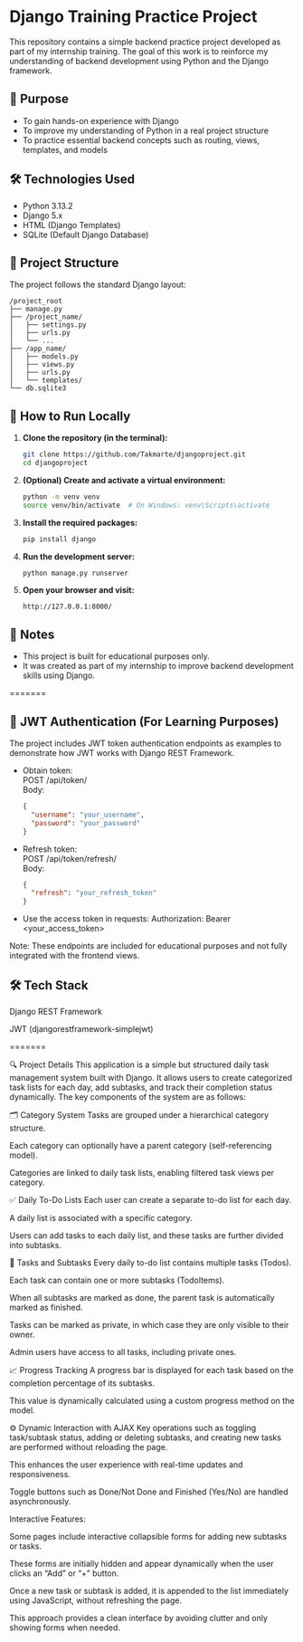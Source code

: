 # Django Training Practice Project

This repository contains a simple backend practice project developed as part of my internship training. The goal of this work is to reinforce my understanding of backend development using Python and the Django framework.

## 🎯 Purpose

- To gain hands-on experience with Django  
- To improve my understanding of Python in a real project structure  
- To practice essential backend concepts such as routing, views, templates, and models

## 🛠️ Technologies Used

- Python 3.13.2  
- Django 5.x  
- HTML (Django Templates)  
- SQLite (Default Django Database)

## 📁 Project Structure

The project follows the standard Django layout:

```
/project_root
├── manage.py
├── /project_name/
│   ├── settings.py
│   ├── urls.py
│   └── ...
├── /app_name/
│   ├── models.py
│   ├── views.py
│   ├── urls.py
│   └── templates/
└── db.sqlite3
```

## 🚀 How to Run Locally

1. **Clone the repository (in the terminal):**
   ```bash
   git clone https://github.com/Takmarte/djangoproject.git
   cd djangoproject
   ```

2. **(Optional) Create and activate a virtual environment:**
   ```bash
   python -m venv venv
   source venv/bin/activate  # On Windows: venv\Scripts\activate
   ```

3. **Install the required packages:**
   ```bash
   pip install django
   ```

4. **Run the development server:**
   ```bash
   python manage.py runserver
   ```

5. **Open your browser and visit:**
   ```
   http://127.0.0.1:8000/
   ```

## 📝 Notes

- This project is built for educational purposes only.  
- It was created as part of my internship to improve backend development skills using Django.



=======





## 🔐 JWT Authentication (For Learning Purposes)

The project includes JWT token authentication endpoints as examples to demonstrate how JWT works with Django REST Framework.

- Obtain token:  
  POST /api/token/  
  Body:
  ```json
  {
    "username": "your_username",
    "password": "your_password"
  }
- Refresh token:                                             
   POST /api/token/refresh/                                   
   Body:

   ```json
   {
     "refresh": "your_refresh_token"
   }


- Use the access token in requests:
   Authorization: Bearer <your_access_token>


Note: These endpoints are included for educational purposes and not fully integrated with the frontend views.

## 🛠️ Tech Stack

Django REST Framework

JWT (djangorestframework-simplejwt)

=======


🔍 Project Details
This application is a simple but structured daily task management system built with Django. It allows users to create categorized task lists for each day, add subtasks, and track their completion status dynamically. The key components of the system are as follows:

🗂️ Category System
Tasks are grouped under a hierarchical category structure.

Each category can optionally have a parent category (self-referencing model).

Categories are linked to daily task lists, enabling filtered task views per category.

✅ Daily To-Do Lists
Each user can create a separate to-do list for each day.

A daily list is associated with a specific category.

Users can add tasks to each daily list, and these tasks are further divided into subtasks.

📌 Tasks and Subtasks
Every daily to-do list contains multiple tasks (Todos).

Each task can contain one or more subtasks (TodoItems).

When all subtasks are marked as done, the parent task is automatically marked as finished.

Tasks can be marked as private, in which case they are only visible to their owner.

Admin users have access to all tasks, including private ones.

📈 Progress Tracking
A progress bar is displayed for each task based on the completion percentage of its subtasks.

This value is dynamically calculated using a custom progress method on the model.

⚙️ Dynamic Interaction with AJAX
Key operations such as toggling task/subtask status, adding or deleting subtasks, and creating new tasks are performed without reloading the page.

This enhances the user experience with real-time updates and responsiveness.

Toggle buttons such as Done/Not Done and Finished (Yes/No) are handled asynchronously.

Interactive Features:

Some pages include interactive collapsible forms for adding new subtasks or tasks.

These forms are initially hidden and appear dynamically when the user clicks an “Add” or “+” button.

Once a new task or subtask is added, it is appended to the list immediately using JavaScript, without refreshing the page.

This approach provides a clean interface by avoiding clutter and only showing forms when needed.



